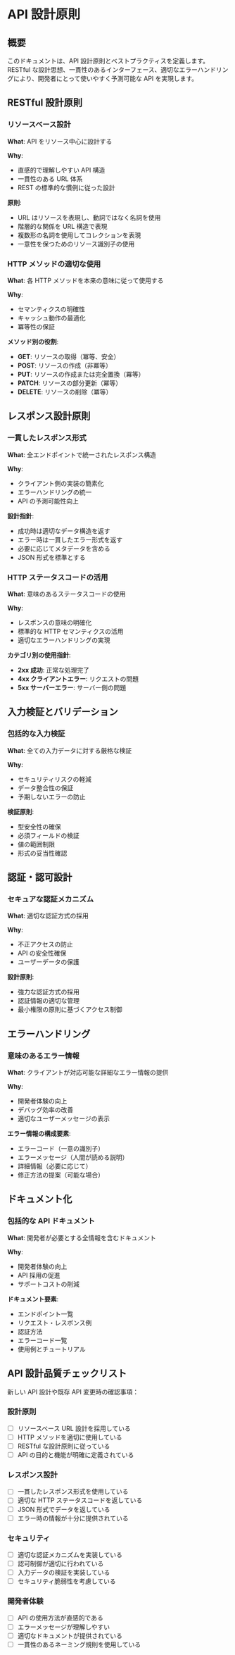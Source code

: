 # API 設計原則

## 概要

このドキュメントは、API 設計原則とベストプラクティスを定義します。
RESTful な設計思想、一貫性のあるインターフェース、適切なエラーハンドリングにより、開発者にとって使いやすく予測可能な API を実現します。

## RESTful 設計原則

### リソースベース設計

**What**: API をリソース中心に設計する

**Why**:

- 直感的で理解しやすい API 構造
- 一貫性のある URL 体系
- REST の標準的な慣例に従った設計

**原則**:

- URL はリソースを表現し、動詞ではなく名詞を使用
- 階層的な関係を URL 構造で表現
- 複数形の名詞を使用してコレクションを表現
- 一意性を保つためのリソース識別子の使用

### HTTP メソッドの適切な使用

**What**: 各 HTTP メソッドを本来の意味に従って使用する

**Why**:

- セマンティクスの明確性
- キャッシュ動作の最適化
- 冪等性の保証

**メソッド別の役割**:

- **GET**: リソースの取得（冪等、安全）
- **POST**: リソースの作成（非冪等）
- **PUT**: リソースの作成または完全置換（冪等）
- **PATCH**: リソースの部分更新（冪等）
- **DELETE**: リソースの削除（冪等）

## レスポンス設計原則

### 一貫したレスポンス形式

**What**: 全エンドポイントで統一されたレスポンス構造

**Why**:

- クライアント側の実装の簡素化
- エラーハンドリングの統一
- API の予測可能性向上

**設計指針**:

- 成功時は適切なデータ構造を返す
- エラー時は一貫したエラー形式を返す
- 必要に応じてメタデータを含める
- JSON 形式を標準とする

### HTTP ステータスコードの活用

**What**: 意味のあるステータスコードの使用

**Why**:

- レスポンスの意味の明確化
- 標準的な HTTP セマンティクスの活用
- 適切なエラーハンドリングの実現

**カテゴリ別の使用指針**:

- **2xx 成功**: 正常な処理完了
- **4xx クライアントエラー**: リクエストの問題
- **5xx サーバーエラー**: サーバー側の問題

## 入力検証とバリデーション

### 包括的な入力検証

**What**: 全ての入力データに対する厳格な検証

**Why**:

- セキュリティリスクの軽減
- データ整合性の保証
- 予期しないエラーの防止

**検証原則**:

- 型安全性の確保
- 必須フィールドの検証
- 値の範囲制限
- 形式の妥当性確認

## 認証・認可設計

### セキュアな認証メカニズム

**What**: 適切な認証方式の採用

**Why**:

- 不正アクセスの防止
- API の安全性確保
- ユーザーデータの保護

**設計原則**:

- 強力な認証方式の採用
- 認証情報の適切な管理
- 最小権限の原則に基づくアクセス制御

## エラーハンドリング

### 意味のあるエラー情報

**What**: クライアントが対応可能な詳細なエラー情報の提供

**Why**:

- 開発者体験の向上
- デバッグ効率の改善
- 適切なユーザーメッセージの表示

**エラー情報の構成要素**:

- エラーコード（一意の識別子）
- エラーメッセージ（人間が読める説明）
- 詳細情報（必要に応じて）
- 修正方法の提案（可能な場合）

## ドキュメント化

### 包括的な API ドキュメント

**What**: 開発者が必要とする全情報を含むドキュメント

**Why**:

- 開発者体験の向上
- API 採用の促進
- サポートコストの削減

**ドキュメント要素**:

- エンドポイント一覧
- リクエスト・レスポンス例
- 認証方法
- エラーコード一覧
- 使用例とチュートリアル

## API 設計品質チェックリスト

新しい API 設計や既存 API 変更時の確認事項：

### 設計原則

- [ ] リソースベース URL 設計を採用している
- [ ] HTTP メソッドを適切に使用している
- [ ] RESTful な設計原則に従っている
- [ ] API の目的と機能が明確に定義されている

### レスポンス設計

- [ ] 一貫したレスポンス形式を使用している
- [ ] 適切な HTTP ステータスコードを返している
- [ ] JSON 形式でデータを返している
- [ ] エラー時の情報が十分に提供されている

### セキュリティ

- [ ] 適切な認証メカニズムを実装している
- [ ] 認可制御が適切に行われている
- [ ] 入力データの検証を実装している
- [ ] セキュリティ脆弱性を考慮している

### 開発者体験

- [ ] API の使用方法が直感的である
- [ ] エラーメッセージが理解しやすい
- [ ] 適切なドキュメントが提供されている
- [ ] 一貫性のあるネーミング規則を使用している
